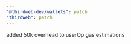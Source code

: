 ```yaml
---
"@thirdweb-dev/wallets": patch
"thirdweb": patch
---
```


added 50k overhead to userOp gas estimations
